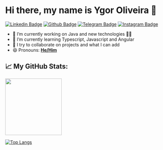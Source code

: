 # Hi there, my name is Ygor Oliveira 👋

[![Linkedin Badge](https://img.shields.io/badge/LinkedIn-0077B5?style=for-the-badge&logo=linkedin&logoColor=white)](https://www.linkedin.com/in/ygor-oliveira/)
[![Github Badge](https://img.shields.io/badge/GitHub-100000?style=for-the-badge&logo=github&logoColor=white)](https://github.com/ygoliveira)
[![Telegram Badge](https://img.shields.io/badge/Telegram-2CA5E0?style=for-the-badge&logo=telegram&logoColor=white)](https://t.me/YgorOliveiraG)
[![Instagram Badge](https://img.shields.io/badge/Instagram-E4405F?style=for-the-badge&logo=instagram&logoColor=white)](https://instagram.com/ygoliveira)

- 🔭 I’m currently working on Java and new technologies :man_technologist:
- 🌱 I’m currently learning Typescript, Javascript and Angular
- 👯 I try to collaborate on projects and what I can add
- 😄 Pronouns: **[He/Him](https://pronoun.is/he)**

## 📈 My GitHub Stats:
<img height="180em" src="https://github-readme-stats.vercel.app/api?username=ygoliveira&show_icons=true&hide_border=true&&count_private=true&include_all_commits=true&theme=gotham" />

[![Top Langs](https://github-readme-stats.vercel.app/api/top-langs/?username=ygoliveira&layout=compact&theme=gotham&hide_border=true)](https://github.com/ygoliveira/github-readme-stats)
